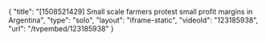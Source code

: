 {
    "title": "[1508521429] Small scale farmers protest small profit margins in Argentina",
    "type": "solo",
    "layout": "iframe-static",
    "videoId": "123185938",
    "url": "\/tvpembed\/123185938"
}